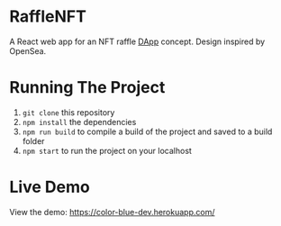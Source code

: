 # RaffleNFT
A React web app for an NFT raffle [DApp](https://en.wikipedia.org/wiki/Decentralized_application) concept. Design inspired by OpenSea.

# Running The Project
1. `git clone` this repository 
2. `npm install` the dependencies
3. `npm run build` to compile a build of the project and saved to a build folder 
4. `npm start` to run the project on your localhost

# Live Demo
View the demo: https://color-blue-dev.herokuapp.com/
